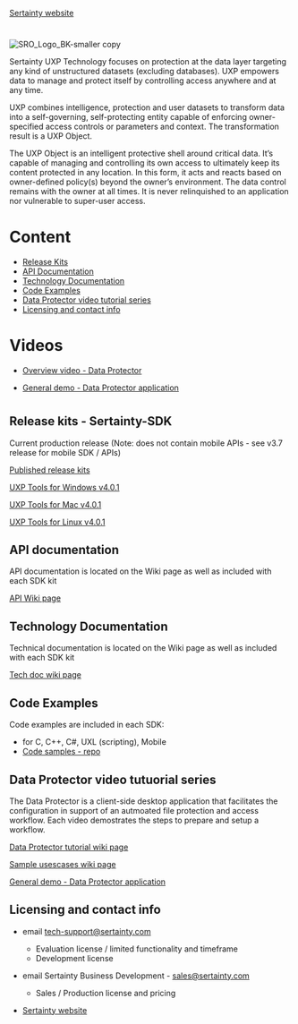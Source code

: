 [Sertainty website](https://www.sertainty.com/)
#
![SRO_Logo_BK-smaller copy](https://github.com/user-attachments/assets/198d770e-5990-425c-a8aa-93f3ff1d9845)

Sertainty UXP Technology focuses on protection at the data layer targeting any kind of unstructured datasets (excluding databases). UXP empowers data to manage and protect itself by controlling access anywhere and at any time. 

UXP combines intelligence, protection and user datasets to transform data into a self-governing, self-protecting entity capable of enforcing owner-specified access controls or parameters and context. The transformation result is a UXP Object.

The UXP Object is an intelligent protective shell around critical data. It’s capable of managing and controlling its own access to ultimately keep its content protected in any location. In this form, it acts and reacts based on owner-defined policy(s) beyond the owner’s environment. The data control remains with the owner at all times. It is never relinquished to an application nor vulnerable to super-user access. 

# 

# Content


- [Release Kits](#Release-kits-Sertainty-SDK)
- [API Documentation](#API-documentation)
- [Technology Documentation](#technology-documentation)
- [Code Examples](#Code-examples)
- [Data Protector video tutorial series](#data=protector-video-tutorial-series)
- [Licensing and contact info](#licensing-and-contact-info)

# Videos
 - [Overview video - Data Protector](https://github.com/Sertainty/Sertainty-SDK/wiki/Section-5-%E2%80%90-Videos-and-Demos#sertainty-data-protector)

 - [General demo - Data Protector application](https://us02web.zoom.us/clips/share/CoIGLy9XQPui80_dCjjEkg)

#


## Release kits - Sertainty-SDK

Current production release (Note: does not contain mobile APIs - see v3.7 release for mobile SDK / APIs)

[Published release kits](https://github.com/Sertainty/Sertainty-SDK)


[UXP Tools for Windows v4.0.1](https://github.com/Sertainty-Co/Sertainty-SDK/releases/tag/Win-v4.0.1)

[UXP Tools for Mac v4.0.1](https://github.com/Sertainty-Co/Sertainty-SDK/releases/tag/Mac-v4.0.1)

[UXP Tools for Linux v4.0.1](https://github.com/Sertainty-Co/Sertainty-SDK/releases/tag/Linux-v4.0.1)

## API documentation

API documentation is located on the Wiki page as well as included with each SDK kit

[API Wiki page](https://github.com/Sertainty-Co/Sertainty-SDK/wiki/Section-1-%E2%80%90-API-documentation)

## Technology Documentation

Technical documentation is located on the Wiki page as well as included with each SDK kit

[Tech doc wiki page](https://github.com/Sertainty-Co/Sertainty-SDK/wiki/Section-2-%E2%80%90-Technical-Documentation)

## Code Examples

Code examples are included in each SDK:
  - for C, C++, C#, UXL (scripting), Mobile
  - [Code samples - repo](https://github.com/Sertainty/Code_samples)

## Data Protector video tutuorial series

The Data Protector is a client-side desktop application that facilitates the configuration in support of an autmoated file protection and access workflow.  Each video demostrates the steps to prepare and setup a workflow. 

[Data Protector tutorial wiki page](https://github.com/Sertainty-Co/Sertainty-SDK/wiki/Section-3-%E2%80%90-Data-Protector-tutorial)

[Sample usescases wiki page](https://github.com/Sertainty-Co/Sertainty-SDK/wiki/Section-4-%E2%80%90-Data-Protector-Usecases)

[General demo - Data Protector application](https://us02web.zoom.us/clips/share/CoIGLy9XQPui80_dCjjEkg)

## Licensing and contact info

- email tech-support@sertainty.com

  - Evaluation license / limited functionality and timeframe
  - Development license

- email  Sertainty Business Development - sales@sertainty.com
  
  - Sales / Production license and pricing

- [Sertainty website](https://www.sertainty.com/)

